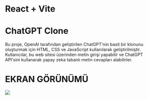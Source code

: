 # React + Vite

<h1> ChatGPT Clone </h1>

Bu proje, OpenAI tarafından geliştirilen ChatGPT'nin basit bir klonunu oluşturmak için HTML, CSS ve JavaScript kullanılarak geliştirilmiştir. Kullanıcılar, bu web sitesi üzerinden metin girişi yapabilir ve ChatGPT API'sini kullanarak yapay zeka tabanlı metin cevapları alabilirler.



<h1> EKRAN GÖRÜNÜMÜ</h1>


![](pokeguide.gif)
